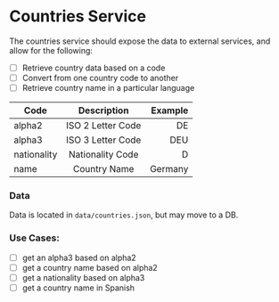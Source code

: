 # Countries Service
The countries service should expose the data to external services, and allow for the following:
- [ ] Retrieve country data based on a code
- [ ] Convert from one country code to another
- [ ] Retrieve country name in a particular language

| Code        |    Description    | Example |
| ----------- | :---------------: | ------: |
| alpha2      | ISO 2 Letter Code |      DE |
| alpha3      | ISO 3 Letter Code |     DEU |
| nationality | Nationality Code  |       D |
| name        |   Country Name    | Germany |

### Data
Data is located in `data/countries.json`, but may move to a DB.

### Use Cases:
- [ ] get an alpha3 based on alpha2
- [ ] get a country name based on alpha2
- [ ] get a nationality based on alpha3
- [ ] get a country name in Spanish